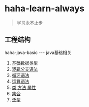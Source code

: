 # haha-learn-always

> 学习永不止步

## 工程结构

haha-java-basic --- java基础相关

1. [基础数据类型](doc/haha-java-basic/基础数据类型.md)
2. [逻辑分支语法](doc/haha-java-basic/分支语法.md)
3. [循环语法](doc/haha-java-basic/循环语法.md)
4. [运算语法](doc/haha-java-basic/运算语法.md)
5. [类,方法,属性](doc/haha-java-basic/类,方法,属性.md)
6. [集合](doc/haha-java-basic/集合.md)
7. [泛型](doc/haha-java-basic/泛型.md)